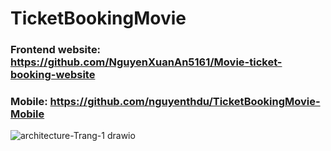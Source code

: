 # TicketBookingMovie
### Frontend website: https://github.com/NguyenXuanAn5161/Movie-ticket-booking-website
### Mobile: https://github.com/nguyenthdu/TicketBookingMovie-Mobile 

![architecture-Trang-1 drawio](https://github.com/nguyenthdu/TicketBookingMovie/assets/110290495/a01a3a5e-df29-489d-8d4d-9ed9bb065ab7)
